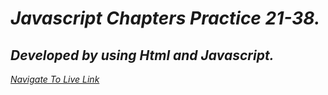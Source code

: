 # _Javascript Chapters Practice 21-38._

## *Developed by using Html and Javascript.*

 *[Navigate To Live Link](   )*





